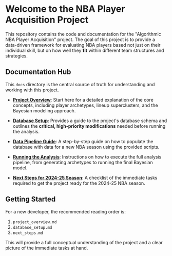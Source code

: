 # Welcome to the NBA Player Acquisition Project

This repository contains the code and documentation for the "Algorithmic NBA Player Acquisition" project. The goal of this project is to provide a data-driven framework for evaluating NBA players based not just on their individual skill, but on how well they **fit** within different team structures and strategies.

## Documentation Hub

This `docs` directory is the central source of truth for understanding and working with this project.

- **[Project Overview](./project_overview.md)**: Start here for a detailed explanation of the core concepts, including player archetypes, lineup superclusters, and the Bayesian modeling approach.

- **[Database Setup](./database_setup.md)**: Provides a guide to the project's database schema and outlines the **critical, high-priority modifications** needed before running the analysis.

- **[Data Pipeline Guide](./data_pipeline.md)**: A step-by-step guide on how to populate the database with data for a new NBA season using the provided scripts.

- **[Running the Analysis](./running_the_analysis.md)**: Instructions on how to execute the full analysis pipeline, from generating archetypes to running the final Bayesian model.

- **[Next Steps for 2024-25 Season](./next_steps.md)**: A checklist of the immediate tasks required to get the project ready for the 2024-25 NBA season.

## Getting Started

For a new developer, the recommended reading order is:
1.  `project_overview.md`
2.  `database_setup.md`
3.  `next_steps.md`

This will provide a full conceptual understanding of the project and a clear picture of the immediate tasks at hand.
